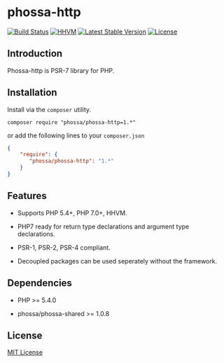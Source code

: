 # phossa-http
[![Build Status](https://travis-ci.org/phossa/phossa-http.svg?branch=master)](https://travis-ci.org/phossa/phossa-http)
[![HHVM](https://img.shields.io/hhvm/phossa/phossa-http.svg?style=flat)](http://hhvm.h4cc.de/package/phossa/phossa-http)
[![Latest Stable Version](https://img.shields.io/packagist/vpre/phossa/phossa-http.svg?style=flat)](https://packagist.org/packages/phossa/phossa-http)
[![License](https://poser.pugx.org/phossa/phossa-http/license)](http://mit-license.org/)

Introduction
---

Phossa-http is PSR-7 library for PHP.

Installation
---

Install via the `composer` utility.

```
composer require "phossa/phossa-http=1.*"
```

or add the following lines to your `composer.json`

```json
{
    "require": {
       "phossa/phossa-http": "1.*"
    }
}
```

Features
---

- Supports PHP 5.4+, PHP 7.0+, HHVM.

- PHP7 ready for return type declarations and argument type declarations.

- PSR-1, PSR-2, PSR-4 compliant.

- Decoupled packages can be used seperately without the framework.

Dependencies
---

- PHP >= 5.4.0

- phossa/phossa-shared >= 1.0.8


License
---

[MIT License](http://mit-license.org/)
